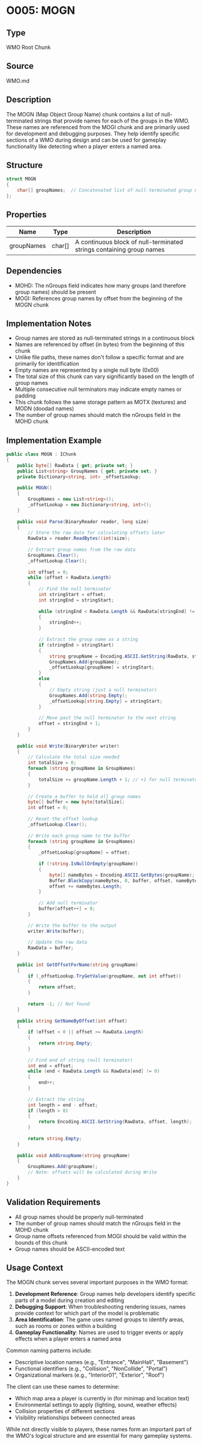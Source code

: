 # O005: MOGN

## Type
WMO Root Chunk

## Source
WMO.md

## Description
The MOGN (Map Object Group Name) chunk contains a list of null-terminated strings that provide names for each of the groups in the WMO. These names are referenced from the MOGI chunk and are primarily used for development and debugging purposes. They help identify specific sections of a WMO during design and can be used for gameplay functionality like detecting when a player enters a named area.

## Structure
```csharp
struct MOGN
{
    char[] groupNames;  // Concatenated list of null-terminated group name strings
};
```

## Properties
| Name | Type | Description |
|------|------|-------------|
| groupNames | char[] | A continuous block of null-terminated strings containing group names |

## Dependencies
- MOHD: The nGroups field indicates how many groups (and therefore group names) should be present
- MOGI: References group names by offset from the beginning of the MOGN chunk

## Implementation Notes
- Group names are stored as null-terminated strings in a continuous block
- Names are referenced by offset (in bytes) from the beginning of this chunk
- Unlike file paths, these names don't follow a specific format and are primarily for identification
- Empty names are represented by a single null byte (0x00)
- The total size of this chunk can vary significantly based on the length of group names
- Multiple consecutive null terminators may indicate empty names or padding
- This chunk follows the same storage pattern as MOTX (textures) and MODN (doodad names)
- The number of group names should match the nGroups field in the MOHD chunk

## Implementation Example
```csharp
public class MOGN : IChunk
{
    public byte[] RawData { get; private set; }
    public List<string> GroupNames { get; private set; }
    private Dictionary<string, int> _offsetLookup;
    
    public MOGN()
    {
        GroupNames = new List<string>();
        _offsetLookup = new Dictionary<string, int>();
    }
    
    public void Parse(BinaryReader reader, long size)
    {
        // Store the raw data for calculating offsets later
        RawData = reader.ReadBytes((int)size);
        
        // Extract group names from the raw data
        GroupNames.Clear();
        _offsetLookup.Clear();
        
        int offset = 0;
        while (offset < RawData.Length)
        {
            // Find the null terminator
            int stringStart = offset;
            int stringEnd = stringStart;
            
            while (stringEnd < RawData.Length && RawData[stringEnd] != 0)
            {
                stringEnd++;
            }
            
            // Extract the group name as a string
            if (stringEnd > stringStart)
            {
                string groupName = Encoding.ASCII.GetString(RawData, stringStart, stringEnd - stringStart);
                GroupNames.Add(groupName);
                _offsetLookup[groupName] = stringStart;
            }
            else
            {
                // Empty string (just a null terminator)
                GroupNames.Add(string.Empty);
                _offsetLookup[string.Empty] = stringStart;
            }
            
            // Move past the null terminator to the next string
            offset = stringEnd + 1;
        }
    }
    
    public void Write(BinaryWriter writer)
    {
        // Calculate the total size needed
        int totalSize = 0;
        foreach (string groupName in GroupNames)
        {
            totalSize += groupName.Length + 1; // +1 for null terminator
        }
        
        // Create a buffer to hold all group names
        byte[] buffer = new byte[totalSize];
        int offset = 0;
        
        // Reset the offset lookup
        _offsetLookup.Clear();
        
        // Write each group name to the buffer
        foreach (string groupName in GroupNames)
        {
            _offsetLookup[groupName] = offset;
            
            if (!string.IsNullOrEmpty(groupName))
            {
                byte[] nameBytes = Encoding.ASCII.GetBytes(groupName);
                Buffer.BlockCopy(nameBytes, 0, buffer, offset, nameBytes.Length);
                offset += nameBytes.Length;
            }
            
            // Add null terminator
            buffer[offset++] = 0;
        }
        
        // Write the buffer to the output
        writer.Write(buffer);
        
        // Update the raw data
        RawData = buffer;
    }
    
    public int GetOffsetForName(string groupName)
    {
        if (_offsetLookup.TryGetValue(groupName, out int offset))
        {
            return offset;
        }
        
        return -1; // Not found
    }
    
    public string GetNameByOffset(int offset)
    {
        if (offset < 0 || offset >= RawData.Length)
        {
            return string.Empty;
        }
        
        // Find end of string (null terminator)
        int end = offset;
        while (end < RawData.Length && RawData[end] != 0)
        {
            end++;
        }
        
        // Extract the string
        int length = end - offset;
        if (length > 0)
        {
            return Encoding.ASCII.GetString(RawData, offset, length);
        }
        
        return string.Empty;
    }
    
    public void AddGroupName(string groupName)
    {
        GroupNames.Add(groupName);
        // Note: offsets will be calculated during Write
    }
}
```

## Validation Requirements
- All group names should be properly null-terminated
- The number of group names should match the nGroups field in the MOHD chunk
- Group name offsets referenced from MOGI should be valid within the bounds of this chunk
- Group names should be ASCII-encoded text

## Usage Context
The MOGN chunk serves several important purposes in the WMO format:

1. **Development Reference**: Group names help developers identify specific parts of a model during creation and editing
2. **Debugging Support**: When troubleshooting rendering issues, names provide context for which part of the model is problematic
3. **Area Identification**: The game uses named groups to identify areas, such as rooms or zones within a building
4. **Gameplay Functionality**: Names are used to trigger events or apply effects when a player enters a named area

Common naming patterns include:
- Descriptive location names (e.g., "Entrance", "MainHall", "Basement")
- Functional identifiers (e.g., "Collision", "NonCollide", "Portal")
- Organizational markers (e.g., "Interior01", "Exterior", "Roof")

The client can use these names to determine:
- Which map area a player is currently in (for minimap and location text)
- Environmental settings to apply (lighting, sound, weather effects)
- Collision properties of different sections
- Visibility relationships between connected areas

While not directly visible to players, these names form an important part of the WMO's logical structure and are essential for many gameplay systems. 